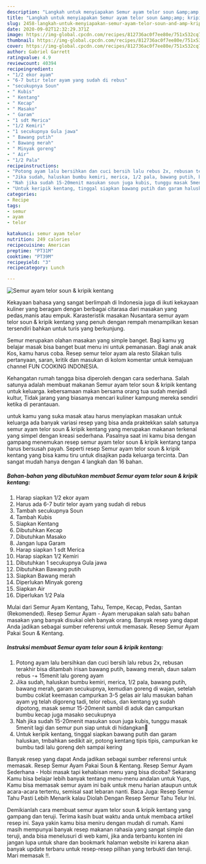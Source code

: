```yaml
---
description: "Langkah untuk menyiapakan Semur ayam telor soun &amp;amp; kripik kentang Sempurna"
title: "Langkah untuk menyiapakan Semur ayam telor soun &amp;amp; kripik kentang Sempurna"
slug: 2458-langkah-untuk-menyiapakan-semur-ayam-telor-soun-and-amp-kripik-kentang-sempurna
date: 2020-09-02T12:32:29.371Z
image: https://img-global.cpcdn.com/recipes/812736ac0f7ee80e/751x532cq70/semur-ayam-telor-soun-kripik-kentang-foto-resep-utama.jpg
thumbnail: https://img-global.cpcdn.com/recipes/812736ac0f7ee80e/751x532cq70/semur-ayam-telor-soun-kripik-kentang-foto-resep-utama.jpg
cover: https://img-global.cpcdn.com/recipes/812736ac0f7ee80e/751x532cq70/semur-ayam-telor-soun-kripik-kentang-foto-resep-utama.jpg
author: Gabriel Garrett
ratingvalue: 4.9
reviewcount: 40394
recipeingredient:
- "1/2 ekor ayam"
- "6-7 butir telor ayam yang sudah di rebus"
- "secukupnya Soun"
- " Kubis"
- " Kentang"
- " Kecap"
- " Masako"
- " Garam"
- "1 sdt Merica"
- "1/2 Kemiri"
- "1 secukupnya Gula jawa"
- " Bawang putih"
- " Bawang merah"
- " Minyak goreng"
- " Air"
- "1/2 Pala"
recipeinstructions:
- "Potong ayam lalu bersihkan dan cuci bersih lalu rebus 2x, rebusan terakhir bisa ditambah irisan bawang putih, bawang merah, daun salam rebus -+ 15menit lalu goreng ayam"
- "Jika sudah, haluskan bumbu kemiri, merica, 1/2 pala, bawang putih, bawang merah, garam secukupnya, kemudian goreng di wajan, setelah bumbu coklat keemasan campurkan 3-5 gelas air lalu masukan bahan ayam yg telah digoreng tadi, telor rebus, dan kentang yg sudah dipotong, masak semur 15-20menit sambil di aduk dan campurkan bumbu kecap juga masako secukupnya"
- "Nah jika sudah 15-20menit masukan soun juga kubis, tunggu masak 5menit lagi dan semur pun siap untuk di hidangkan🤗"
- "Untuk keripik kentang, tinggal siapkan bawang putih dan garam haluskan, tmbahkan sedikit air, potong kentang tipis tipis, campurkan ke bumbu tadi lalu goreng deh sampai kering"
categories:
- Recipe
tags:
- semur
- ayam
- telor

katakunci: semur ayam telor 
nutrition: 249 calories
recipecuisine: American
preptime: "PT31M"
cooktime: "PT39M"
recipeyield: "3"
recipecategory: Lunch

---
```



![Semur ayam telor soun &amp; kripik kentang](https://img-global.cpcdn.com/recipes/812736ac0f7ee80e/751x532cq70/semur-ayam-telor-soun-kripik-kentang-foto-resep-utama.jpg)

Kekayaan bahasa yang sangat berlimpah di Indonesia juga di ikuti kekayaan kuliner yang beragam dengan berbagai citarasa dari masakan yang pedas,manis atau empuk. Karasteristik masakan Nusantara semur ayam telor soun &amp; kripik kentang yang penuh dengan rempah menampilkan kesan tersendiri bahkan untuk turis yang berkunjung.


Semur merupakan olahan masakan yang simple banget. Bagi kamu yg belajar masak bisa banget buat menu ini untuk pemanasan. Bagi anak anak Kos, kamu harus coba. Resep semur telor ayam ala resto Silakan tulis pertanyaan, saran, kritik dan masukan di kolom komentar untuk kemajuan channel FUN COOKING INDONESIA.

Kehangatan rumah tangga bisa diperoleh dengan cara sederhana. Salah satunya adalah membuat makanan Semur ayam telor soun &amp; kripik kentang untuk keluarga. kebersamaan makan bersama orang tua sudah menjadi kultur, Tidak jarang yang biasanya mencari kuliner kampung mereka sendiri ketika di perantauan.

untuk kamu yang suka masak atau harus menyiapkan masakan untuk keluarga ada banyak variasi resep yang bisa anda praktekkan salah satunya semur ayam telor soun &amp; kripik kentang yang merupakan makanan terkenal yang simpel dengan kreasi sederhana. Pasalnya saat ini kamu bisa dengan gampang menemukan resep semur ayam telor soun &amp; kripik kentang tanpa harus bersusah payah.
Seperti resep Semur ayam telor soun &amp; kripik kentang yang bisa kamu tiru untuk disajikan pada keluarga tercinta. Dan sangat mudah hanya dengan 4 langkah dan 16 bahan.


<!--inarticleads1-->

##### Bahan-bahan yang dibutuhkan membuat Semur ayam telor soun &amp; kripik kentang:

1. Harap siapkan 1/2 ekor ayam
1. Harus ada 6-7 butir telor ayam yang sudah di rebus
1. Tambah secukupnya Soun
1. Tambah  Kubis
1. Siapkan  Kentang
1. Dibutuhkan  Kecap
1. Dibutuhkan  Masako
1. Jangan lupa  Garam
1. Harap siapkan 1 sdt Merica
1. Harap siapkan 1/2 Kemiri
1. Dibutuhkan 1 secukupnya Gula jawa
1. Dibutuhkan  Bawang putih
1. Siapkan  Bawang merah
1. Diperlukan  Minyak goreng
1. Siapkan  Air
1. Diperlukan 1/2 Pala


Mulai dari Semur Ayam Kentang, Tahu, Tempe, Kecap, Pedas, Santan (Rekomended). Resep Semur Ayam - Ayam merupakan salah satu bahan masakan yang banyak disukai oleh banyak orang. Banyak resep yang dapat Anda jadikan sebagai sumber referensi untuk memasak. Resep Semur Ayam Pakai Soun &amp; Kentang. 

<!--inarticleads2-->

##### Instruksi membuat  Semur ayam telor soun &amp; kripik kentang:

1. Potong ayam lalu bersihkan dan cuci bersih lalu rebus 2x, rebusan terakhir bisa ditambah irisan bawang putih, bawang merah, daun salam rebus -+ 15menit lalu goreng ayam
1. Jika sudah, haluskan bumbu kemiri, merica, 1/2 pala, bawang putih, bawang merah, garam secukupnya, kemudian goreng di wajan, setelah bumbu coklat keemasan campurkan 3-5 gelas air lalu masukan bahan ayam yg telah digoreng tadi, telor rebus, dan kentang yg sudah dipotong, masak semur 15-20menit sambil di aduk dan campurkan bumbu kecap juga masako secukupnya
1. Nah jika sudah 15-20menit masukan soun juga kubis, tunggu masak 5menit lagi dan semur pun siap untuk di hidangkan🤗
1. Untuk keripik kentang, tinggal siapkan bawang putih dan garam haluskan, tmbahkan sedikit air, potong kentang tipis tipis, campurkan ke bumbu tadi lalu goreng deh sampai kering


Banyak resep yang dapat Anda jadikan sebagai sumber referensi untuk memasak. Resep Semur Ayam Pakai Soun &amp; Kentang. Resep Semur Ayam Sederhana - Hobi masak tapi kehabisan menu yang bisa dicoba? Sekarang Kamu bisa belajar lebih banyak tentang menu-menu andalan untuk Yups, Kamu bisa memasak semur ayam ini baik untuk menu harian ataupun untuk acara-acara tertentu, semisal saat lebaran nanti. Baca Juga: Resep Semur Tahu Pasti Lebih Menarik kalau Diolah Dengan Resep Semur Tahu Telur Ini. 

Demikianlah cara membuat semur ayam telor soun &amp; kripik kentang yang gampang dan teruji. Terima kasih buat waktu anda untuk membaca artikel resep ini. Saya yakin kamu bisa meniru dengan mudah di rumah. Kami masih mempunyai banyak resep makanan rahasia yang sangat simple dan teruji, anda bisa menelusuri di web kami, jika anda terbantu konten ini jangan lupa untuk share dan bookmark halaman website ini karena akan banyak update terbaru untuk resep-resep pilihan yang terbukti dan teruji. Mari memasak !!. 
